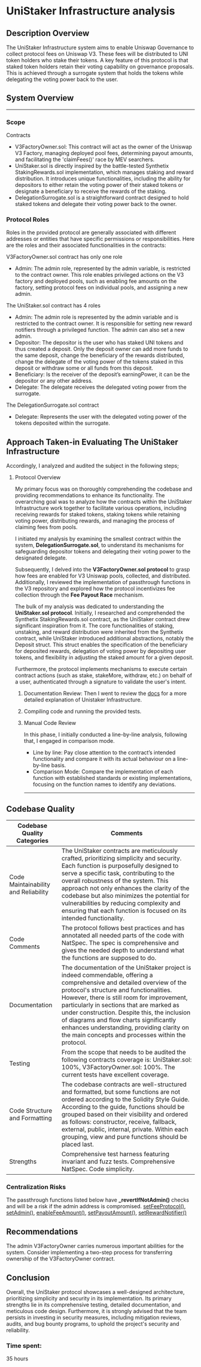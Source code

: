 # UniStaker Infrastructure analysis

## Description Overview

The UniStaker Infrastructure system aims to enable Uniswap Governance to collect protocol fees on Uniswap V3. These fees will be distributed to UNI token holders who stake their tokens. A key feature of this protocol is that staked token holders retain their voting capability on governance proposals. This is achieved through a surrogate system that holds the tokens while delegating the voting power back to the user.

## System Overview

---

### Scope

Contracts

- V3FactoryOwner.sol: This contract will act as the owner of the Uniswap V3 Factory, managing deployed pool fees, determining payout amounts, and facilitating the 'claimFees()' race by MEV searchers.
- UniStaker.sol is directly inspired by the battle-tested Synthetix StakingRewards.sol implementation, which manages staking and reward distribution. It introduces unique functionalities, including the ability for depositors to either retain the voting power of their staked tokens or designate a beneficiary to receive the rewards of the staking.
- DelegationSurrogate.sol is a straightforward contract designed to hold staked tokens and delegate their voting power back to the owner.

### Protocol Roles

Roles in the provided protocol are generally associated with different addresses or entities that have specific permissions or responsibilities. Here are the roles and their associated functionalities in the contracts:

 V3FactoryOwner.sol contract has only one role

- Admin: 
The admin role, represented by the admin variable, is restricted to the contract owner. This role enables privileged actions on the V3 factory and deployed pools, such as enabling fee amounts on the factory, setting protocol fees on individual pools, and assigning a new admin.

The UniStaker.sol contract has 4 roles

- Admin: The admin role is represented by the admin variable and is restricted to the contract owner.  It is responsible for setting new reward notifiers through a privileged function. The admin can also set a new admin.
- Depositor: The depositor is the user who has staked UNI tokens and thus created a deposit. Only the deposit owner can add more funds to the same deposit, change the beneficiary of the rewards distributed, change the delegate of the voting power of the tokens staked in this deposit or withdraw some or all funds from this deposit.
- Beneficiary: Is the receiver of the deposit’s earningPower, it can be the depositor or any other address.
- Delegate: The delegate receives the delegated voting power from the surrogate.

The DelegationSurrogate.sol contract 

- Delegate: Represents the user with the delegated voting power of the tokens deposited within the surrogate.

 

## Approach Taken-in Evaluating The UniStaker Infrastructure

Accordingly, I analyzed and audited the subject in the following steps;

1. Protocol Overview 
    
    My primary focus was on thoroughly comprehending the codebase and providing recommendations to enhance its functionality. The overarching goal was to analyze how the contracts within the UniStaker Infrastructure work together to facilitate various operations, including receiving rewards for staked tokens, staking tokens while retaining voting power, distributing rewards, and managing the process of claiming fees from pools.
    
    I initiated my analysis by examining the smallest contract within the system, **DelegationSurrogate.sol**, to understand its mechanisms for safeguarding depositor tokens and delegating their voting power to the designated delegate.
    
    Subsequently, I delved into the **V3FactoryOwner.sol protocol** to grasp how fees are enabled for V3 Uniswap pools, collected, and distributed. Additionally, I reviewed the implementation of passthrough functions in the V3 repository and explored how the protocol incentivizes fee collection through the **Fee Payout Race** mechanism.
    
    The bulk of my analysis was dedicated to understanding the **UniStaker.sol protocol**. Initially, I researched and comprehended the Synthetix StakingRewards.sol contract, as the UniStaker contract drew significant inspiration from it. The core functionalities of staking, unstaking, and reward distribution were inherited from the Synthetix contract, while UniStaker introduced additional abstractions, notably the Deposit struct. This struct enables the specification of the beneficiary for deposited rewards, delegation of voting power by depositing user tokens, and flexibility in adjusting the staked amount for a given deposit.
    
    Furthermore, the protocol implements mechanisms to execute certain contract actions (such as stake, stakeMore, withdraw, etc.) on behalf of a user, authenticated through a signature to validate the user's intent.
    
    1. Documentation Review:
    Then I went to review the [docs](https://docs.unistaker.io/) for a more detailed explanation of Unistaker Infrastructure.
    2. Compiling code and running the provided tests.
    3. Manual Code Review
        
        In this phase, I initially conducted a line-by-line analysis, following that, I engaged in comparison mode. 
        
        - Line by line: Pay close attention to the contract’s intended functionality and compare it with its actual behaviour on a line-by-line basis.
        - Comparison Mode: Compare the implementation of each function with established standards or existing implementations, focusing on the function names to identify any deviations. 
        ****

## Codebase Quality

| Codebase Quality Categories | Comments |
| --- | --- |
| Code Maintainability and Reliability | The UniStaker contracts are meticulously crafted, prioritizing simplicity and security. Each function is purposefully designed to serve a specific task, contributing to the overall robustness of the system. This approach not only enhances the clarity of the codebase but also minimizes the potential for vulnerabilities by reducing complexity and ensuring that each function is focused on its intended functionality. |
| Code Comments | The protocol follows best practices and has annotated all needed parts of the code with NatSpec. The spec is comprehensive and gives the needed depth to understand what the functions are supposed to do.  |
| Documentation | The documentation of the UniStaker project is indeed commendable, offering a comprehensive and detailed overview of the protocol's structure and functionalities. However, there is still room for improvement, particularly in sections that are marked as under construction. Despite this, the inclusion of diagrams and flow charts significantly enhances understanding, providing clarity on the main concepts and processes within the protocol. |
| Testing | From the scope that needs to be audited the following contracts coverage is: UniStaker.sol: 100%, V3FactoryOwner.sol: 100%. The current tests have excellent coverage. |
| Code Structure and Formatting | The codebase contracts are well-structured and formatted, but some functions are not ordered according to the Solidity Style Guide. According to the guide, functions should be grouped based on their visibility and ordered as follows: constructor, receive, fallback, external, public, internal, private. Within each grouping, view and pure functions should be placed last. |
| Strengths | Comprehensive test harness featuring invariant and fuzz tests. Comprehensive NatSpec. Code simplicity.  |

### Centralization Risks

The passthrough functions listed below have **_revertIfNotAdmin()** checks and will be a risk if the admin address is compromised. 
[setFeeProtocol()](https://github.com/code-423n4/2024-02-uniswap-foundation/blob/main/src/V3FactoryOwner.sol#L142), [setAdmin()](https://github.com/code-423n4/2024-02-uniswap-foundation/blob/main/src/V3FactoryOwner.sol#L110), [enableFeeAmount()](https://github.com/code-423n4/2024-02-uniswap-foundation/blob/main/src/V3FactoryOwner.sol#L131), [setPayoutAmount()](https://github.com/code-423n4/2024-02-uniswap-foundation/blob/main/src/V3FactoryOwner.sol#L119), [setRewardNotifier()](https://github.com/code-423n4/2024-02-uniswap-foundation/blob/main/src/UniStaker.sol#L210)

## Recommendations

The admin V3FactoryOwner carries numerous important abilities for the system. Consider implementing a two-step process for transferring ownership of the V3FactoryOwner contract.

## Conclusion

Overall, the UniStaker protocol showcases a well-designed architecture, prioritizing simplicity and security in its implementation. Its primary strengths lie in its comprehensive testing, detailed documentation, and meticulous code design. Furthermore, it is strongly advised that the team persists in investing in security measures, including mitigation reviews, audits, and bug bounty programs, to uphold the project's security and reliability.



### Time spent:
35 hours